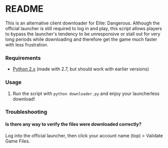 # README #

This is an alternative client downloader for Elite: Dangerous.  Although the official launcher is still required to log in and play, this script allows players to bypass the launcher's tendency to be unresponsive or stall out for very long periods while downloading and therefore get the game much faster with less frustration.

### Requirements ###

* [Python 2.x](https://www.python.org/downloads/release/python-278/) (made with 2.7, but should work with earlier versions)

### Usage ###

1. Run the script with `python downloader.py` and enjoy your launcherless download!

### Troubleshooting ###
#### Is there any way to verify the files were downloaded correctly? ####
Log into the official launcher, then click your account name (top) > Validate Game Files.